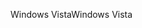 <span data-ttu-id="68548-101">Windows Vista</span><span class="sxs-lookup"><span data-stu-id="68548-101">Windows Vista</span></span>